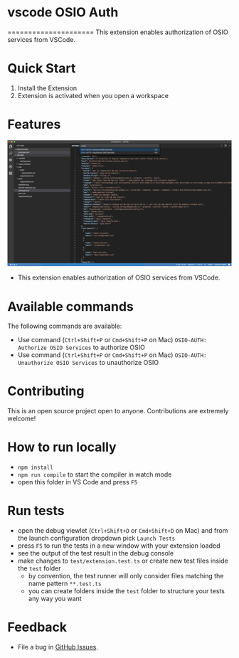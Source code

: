 # vscode OSIO Auth
=====================
This extension enables authorization of OSIO services from VSCode.


Quick Start
============
1. Install the Extension
2. Extension is activated when you open a workspace

Features
=========
![ screencast ](images/authOsio.png)

* This extension enables authorization of OSIO services from VSCode.


Available commands
==========================
The following commands are available:

- Use command (`Ctrl+Shift+P` or `Cmd+Shift+P` on Mac) `OSIO-AUTH: Authorize OSIO Services` to authorize OSIO
- Use command (`Ctrl+Shift+P` or `Cmd+Shift+P` on Mac) `OSIO-AUTH: Unauthorize OSIO Services` to unauthorize OSIO


Contributing
===============
This is an open source project open to anyone. Contributions are extremely welcome!



# How to run locally

* `npm install`
* `npm run compile` to start the compiler in watch mode
* open this folder in VS Code and press `F5`


# Run tests
* open the debug viewlet (`Ctrl+Shift+D` or `Cmd+Shift+D` on Mac) and from the launch configuration dropdown pick `Launch Tests`
* press `F5` to run the tests in a new window with your extension loaded
* see the output of the test result in the debug console
* make changes to `test/extension.test.ts` or create new test files inside the `test` folder
    * by convention, the test runner will only consider files matching the name pattern `**.test.ts`
    * you can create folders inside the `test` folder to structure your tests any way you want



Feedback
===============
* File a bug in [GitHub Issues](https://github.com/fabric8-analytics/vscode-osio-auth/issues).